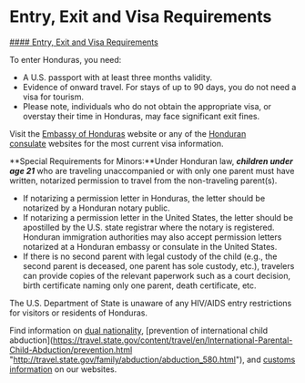 # Entry, Exit and Visa Requirements

[#### Entry, Exit and Visa Requirements](javascript:void(0); "Entry, Exit and Visa Requirements")

To enter Honduras, you need:

* A U.S. passport with at least three months validity.
* Evidence of onward travel. For stays of up to 90 days, you do not need a visa for tourism.
* Please note, individuals who do not obtain the appropriate visa, or overstay their time in Honduras, may face significant exit fines.

Visit the [Embassy of Honduras](https://travel.state.gov/content/travel/en/international-travel/International-Travel-Country-Information-Pages/Honduras.html#ExternalPopup) website or any of the [Honduran consulate](https://travel.state.gov/content/travel/en/international-travel/International-Travel-Country-Information-Pages/Honduras.html#ExternalPopup) websites for the most current visa information.

**Special Requirements for Minors:**Under Honduran law, ***children under age 21*** who are traveling unaccompanied or with only one parent must have written, notarized permission to travel from the non-traveling parent(s).

* If notarizing a permission letter in Honduras, the letter should be notarized by a Honduran notary public.
* If notarizing a permission letter in the United States, the letter should be apostilled by the U.S. state registrar where the notary is registered.  Honduran immigration authorities may also accept permission letters notarized at a Honduran embassy or consulate in the United States.
* If there is no second parent with legal custody of the child (e.g., the second parent is deceased, one parent has sole custody, etc.), travelers can provide copies of the relevant paperwork such as a court decision, birth certificate naming only one parent, death certificate, etc.

The U.S. Department of State is unaware of any HIV/AIDS entry restrictions for visitors or residents of Honduras.

Find information on [dual nationality](https://travel.state.gov/content/travel/en/international-travel/before-you-go/travelers-with-special-considerations/Dual-Nationality-Travelers.html "http://travel.state.gov/travel/cis_pa_tw/cis/cis_1753.html"), [prevention of international child abduction](https://travel.state.gov/content/travel/en/International-Parental-Child-Abduction/prevention.html "http://travel.state.gov/family/abduction/abduction_580.html"), and [customs information](https://travel.state.gov/content/travel/en/international-travel/before-you-go/customs-and-import.html "http://travel.state.gov/travel/cis_pa_tw/cis/cis_1468.html") on our websites.